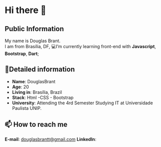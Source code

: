 #  Hi there 👋
## Public Information

My name is Douglas Brant.    
I am from Brasília, DF, 
💻I’m currently learning front-end with **Javascript**, **Bootstrap**, **Dart**;

## 📖Detailed information
-   **Name**: DouglasBrant
-   **Age**: 20
-   **Living in**: Brasília, Brazil
-   **Stack**: Html -CSS - Bootstrap 
-   **University**: Attending  the 4rd Semester Studying  IT  at Universidade Paulista UNIP.
## 📫 How to reach me
<a>**E-mail**: douglasbrantt@gmail.com</a>
<a>**LinkedIn**:</a>
